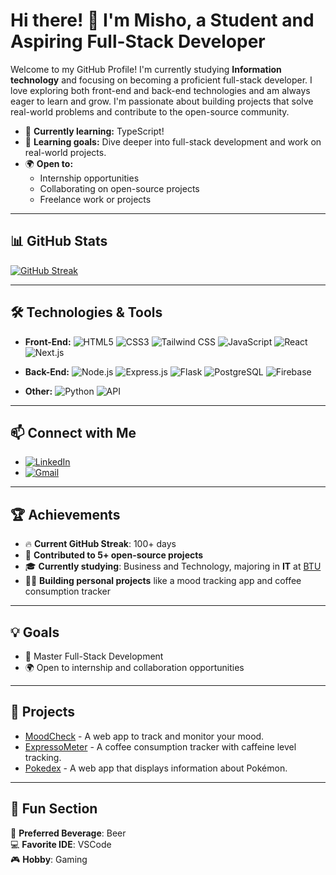 # Hi there! 👋 I'm Misho, a Student and Aspiring Full-Stack Developer
Welcome to my GitHub Profile! I'm currently studying **Information technology** and focusing on becoming a proficient full-stack developer. I love exploring both front-end and back-end technologies and am always eager to learn and grow. I'm passionate about building projects that solve real-world problems and contribute to the open-source community.

- 🌱 **Currently learning:** TypeScript!
- 🔭 **Learning goals:** Dive deeper into full-stack development and work on real-world projects.
- 🌍 **Open to:**
  - Internship opportunities
  - Collaborating on open-source projects
  - Freelance work or projects
---

## 📊 GitHub Stats
[![GitHub Streak](https://streak-stats.demolab.com/?user=Klasnimisho123)](https://git.io/streak-stats)

---
## 🛠️ Technologies & Tools
- **Front-End:** ![HTML5](https://img.shields.io/badge/-HTML5-E34F26?logo=html5&logoColor=white&style=flat-square) ![CSS3](https://img.shields.io/badge/-CSS3-1572B6?logo=css3&logoColor=white&style=flat-square) ![Tailwind CSS](https://img.shields.io/badge/-Tailwind%20CSS-38B2AC?logo=tailwind-css&logoColor=white&style=flat-square) ![JavaScript](https://img.shields.io/badge/-JavaScript-F7DF1E?logo=javascript&logoColor=black&style=flat-square) ![React](https://img.shields.io/badge/-React-61DAFB?logo=react&logoColor=white&style=flat-square) ![Next.js](https://img.shields.io/badge/-Next.js-000000?logo=nextdotjs&logoColor=white&style=flat-square)
- **Back-End:** ![Node.js](https://img.shields.io/badge/-Node.js-339933?logo=node.js&logoColor=white&style=flat-square) ![Express.js](https://img.shields.io/badge/-Express.js-000000?logo=express&logoColor=white&style=flat-square) ![Flask](https://img.shields.io/badge/-Flask-000000?logo=flask&logoColor=white&style=flat-square) ![PostgreSQL](https://img.shields.io/badge/-PostgreSQL-4169E1?logo=postgresql&logoColor=white&style=flat-square) ![Firebase](https://img.shields.io/badge/-Firebase-FFCA28?logo=firebase&logoColor=white&style=flat-square)

- **Other:** ![Python](https://img.shields.io/badge/-Python-3776AB?logo=python&logoColor=white&style=flat-square) ![API](https://img.shields.io/badge/-API-33A4D9?logo=api&logoColor=white&style=flat-square)
---


## 📫 Connect with Me
- [![LinkedIn](https://img.shields.io/badge/-LinkedIn-0077B5?logo=linkedin&logoColor=white&style=flat-square)](https://www.linkedin.com/in/misho-silagava-9829aa292/)
- [![Gmail](https://img.shields.io/badge/-Gmail-D14836?logo=gmail&logoColor=white&style=flat-square)](mailto:mikheili.silagava@gmail.com)



---

## 🏆 Achievements
- 🔥 **Current GitHub Streak**: 100+ days
- 🌟 **Contributed to 5+ open-source projects**
- 🎓 **Currently studying**: Business and Technology, majoring in **IT** at [BTU](https://btu.edu.ge/en/home-english/)
- 🧑‍💻 **Building personal projects** like a mood tracking app and coffee consumption tracker


---

## 💡 Goals
- 🔗 Master Full-Stack Development
- 🌍 Open to internship and collaboration opportunities
  
---

## 💼 Projects
- [MoodCheck](https://github.com/KlasniMisho123/moodcheck) - A web app to track and monitor your mood.
- [ExpressoMeter](https://github.com/KlasniMisho123/EspressoMeter) - A coffee consumption tracker with caffeine level tracking.
- [Pokedex](https://github.com/KlasniMisho123/pokedex) - A web app that displays information about Pokémon.


---

## 🎨 Fun Section
🍻 **Preferred Beverage**: Beer  
💻 **Favorite IDE**: VSCode  
🎮 **Hobby**: Gaming
